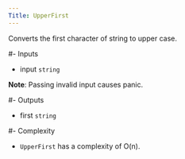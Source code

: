 ```yaml
---
Title: UpperFirst
---
```


Converts the first character of string to upper case.

#- Inputs
- input `string`

**Note**: Passing invalid input causes panic.

#- Outputs
- first `string`

#- Complexity
- `UpperFirst` has a complexity of O(n).
